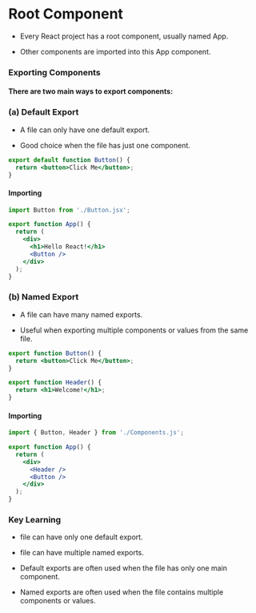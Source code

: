 # Root Component

- Every React project has a root component, usually named App.

- Other components are imported into this App component.

### Exporting Components

#### There are two main ways to export components:

### (a) Default Export

- A file can only have one default export.

- Good choice when the file has just one component.

```jsx
export default function Button() {
  return <button>Click Me</button>;
}
```
#### Importing
```jsx
import Button from './Button.jsx';

export function App() {
  return (
    <div>
      <h1>Hello React!</h1>
      <Button />
    </div>
  );
}
```

### (b) Named Export

- A file can have many named exports.

- Useful when exporting multiple components or values from the same file.

```jsx
export function Button() {
  return <button>Click Me</button>;
}

export function Header() {
  return <h1>Welcome!</h1>;
}
```

#### Importing
```jsx
import { Button, Header } from './Components.js';

export function App() {
  return (
    <div>
      <Header />
      <Button />
    </div>
  );
}
```

 ### Key Learning

- file can have only one default export.

- file can have multiple named exports.

- Default exports are often used when the file has only one main component.

- Named exports are often used when the file contains multiple components or values.
